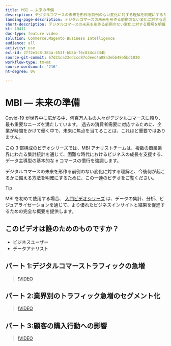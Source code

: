 ```yaml
---
title: MBI — 未来の準備
description: デジタルコマースの未来を形作る前例のない変化に対する理解を明確にするために、この一連のビデオをご覧ください。
landing-page-description: デジタルコマースの未来を形作る前例のない変化に対する理解を明確にするために、この一連のビデオをご覧ください。
short-description: デジタルコマースの未来を形作る前例のない変化に対する理解を明確にするために、この一連のビデオをご覧ください。
kt: 10411
doc-type: feature video
solution: Commerce,Magento Business Intelligence
audience: all
activity: use
exl-id: 2ff2e1c8-384a-453f-bb8b-f6c834ca334b
source-git-commit: 67d21ca23cdccc87cdeed4a08a3ebb48e5bd1030
workflow-type: tm+mt
source-wordcount: '216'
ht-degree: 0%

---
```


# MBI — 未来の準備

Covid-19 が世界中に広がる中、何百万人もの人々がデジタルコマースに頼り、最も重要なニーズを満たしています。 過去の消費者需要に対応するために、企業が時間をかけて働く中で、未来に焦点を当てることは、これほど重要ではありません。

この 3 部構成のビデオシリーズでは、MBI アナリストチームは、複数の商業業界にわたる集計統計を通じて、困難な時代におけるビジネスの成長を支援する、データ主導型の基本的な e コマースの慣行を強調します。

デジタルコマースの未来を形作る前例のない変化に対する理解と、今後何が起こるかに備える方法を明確にするために、この一連のビデオをご覧ください。

>[!TIP]
>
>MBI を初めて使用する場合、 [入門ビデオシリーズ](1-overview.md) は、データの集計、分析、ビジュアライゼーションを通じて、より優れたビジネスインサイトと結果を促進するための完全な概要を提供します。

## このビデオは誰のためのものですか？

- ビジネスユーザー
- データアナリスト

## パート 1:デジタルコマーストラフィックの急増

>[!VIDEO](https://video.tv.adobe.com/v/342498?quality=12&learn=on)

## パート 2:業界別のトラフィック急増のセグメント化

>[!VIDEO](https://video.tv.adobe.com/v/342499?quality=12&learn=on)

## パート 3:顧客の購入行動への影響

>[!VIDEO](https://video.tv.adobe.com/v/342500?quality=12&learn=on)
